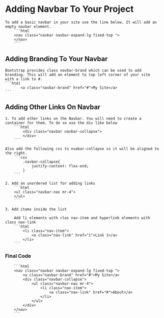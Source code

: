 # Adding Navbar To Your Project

    To add a basic navbar in your site use the line below. It will add an empty navbar element.
        ```html
        <nav class="navbar navbar-expand-lg fixed-top ">
        </nav>
        ```

## Adding Branding To Your Navbar

    Bootstrap provides class navbar-brand which can be used to add branding. This will add an element to top left corner of your site with a link to #.
    ```html
           <a class="navbar-brand" href="#">My Site</a>
    ```
    
## Adding Other Links On Navbar

    1. To add other links on the Navbar. You will need to create a container for them. To do so use the div like below
        ```html
            <div class="navbar navbar-collapse">
            </div>
        ```

    Also add the following css to nvabar-collapse so it will be aligned to the right.
        ```css
            .navbar-collapse{
                justify-content: flex-end;
            }
        ```

    2. Add an unordered list for adding links
        ```html
        <ul class="navbar-nav mr-4">
        </ul>
        ```

    3. Add items inside the list

        Add li elements with clas nav-item and hyperlink elements with class nav-link
        ```html
            <li class="nav-item">
                <a class="nav-link" href="1">Link 1</a>
            </li>
        ```

### Final Code
        ```html
        <nav class="navbar navbar-expand-lg fixed-top ">
            <a class="navbar-brand" href="#">My Site</a>
            <div class="navbar-collapse">
                <ul class="navbar-nav mr-4">  
                    <li class="nav-item">
                        <a class="nav-link" href="#">About</a>
                    </li>
                </ul>
            </div>
        </nav>
        ```